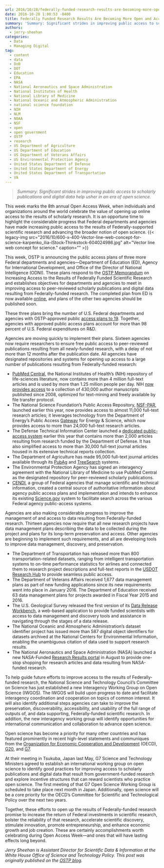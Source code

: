 ```yaml
---
url: 2016/10/28/federally-funded-research-results-are-becoming-more-open-and-accessible.md
date: 2016-10-28 1:00:53 -0400
title: Federally Funded Research Results Are Becoming More Open and Accessible
summary: 'Summary: Significant strides in improving public access to scholarly publications and digital data help usher in an era of open science. This week marks the 8th annual Open Access Week, when individuals and organizations around the world celebrate the value of opening up online access to the results of scholarly research. It is an opportune'
authors:
  - jerry-sheehan
categories:
  - Data
  - Managing Digital
tag:
  - content
  - data
  - DoD
  - DOT
  - Education
  - EPA
  - NASA
  - National Aeronautics and Space Administration
  - National Institutes of Health
  - National Library of Medicine
  - National Oceanic and Atmospheric Administration
  - national science foundation
  - NIH
  - NLM
  - NOAA
  - NSF
  - open
  - open government
  - OSTP
  - research
  - US Department of Agriculture
  - US Department of Education
  - US Department of Veterans Affairs
  - US Environmental Protection Agency
  - United States Department of Defense
  - United States Department of Energy
  - United States Department of Transportation
  - VA
---
```


> _Summary: Significant strides in improving public access to scholarly publications and digital data help usher in an era of open science._

This week marks the 8th annual Open Access Week, when individuals and organizations around the world celebrate the value of opening up online access to the results of scholarly research. It is an opportune time to highlight the considerable progress that Federal departments and agencies have made increasing public access to the results of Federally-supported scientific research and advancing the broader notion of open science. {{< legacy-img src="2016/10/600-x-400-Vector-line-web-concept-for-science-karpenko_ilia-iStock-Thinkstock-604024986.jpg" alt="Vector line web concept for science." caption="" >}} 

This week, OSTP is announcing the public access plans of three more Federal departments and agencies—Department of Education (ED), Agency for International Development, and Office of the Director of National Intelligence (ODNI). These plans respond to the <a href="https://www.whitehouse.gov/sites/default/files/microsites/ostp/ostp_public_access_memo_2013.pdf" target="_blank">OSTP Memorandum</a> on Increasing Access to the Results of Federally Funded Scientific Research and establishes objectives for departments and agencies to meet in improving access to peer-reviewed scholarly publications and digital data resulting from Federally-funded research. The completed plan from ED is now available <a href="https://ies.ed.gov/funding/pdf/EDPlanPolicyDevelopmentGuidanceforPublicAccess.pdf" target="_blank">online</a>, and plans of the other two agencies should be published soon.

These three plans bring the number of U.S. Federal departments and agencies with OSTP-approved public <a href="https://cendi.gov/projects/Public_Access_Plans_US_Fed_Agencies.html" target="_blank">access plans to 19</a>. Together, agencies with approved public access plans account for more than 98 percent of U.S. Federal expenditures on R&D.

Agencies are moving quickly to implement their plans. Sixteen agencies now require researchers to ensure free public access to peer-reviewed publications resulting from all newly-funded research, with a delay of not more than 12 months after the publication date. All agencies have designated repositories and systems for opening up access to a large number of publications resulting from Federally-funded research:

  * <a href="https://www.ncbi.nlm.nih.gov/pmc/" target="_blank">PubMed Central</a>, the National Institutes of Health’s (NIH) repository of life-sciences literature, now contains more than 4 million full-text articles and is used by more than 1.25 million people per day. NIH <a href="http://www.ncbi.nlm.nih.gov/pmc/about/mscollection/" target="_blank">now provides access</a> to a collection of 430,000 author manuscripts published since 2008, optimized for text-mining and freely available by file transfer protocol.
  * The National Science Foundation’s Public Access Repository, <a href="http://par.nsf.gov/" target="_blank">NSF-PAR</a>, launched earlier this year, now provides access to almost 11,000 full-text research articles; it leverages technology from the Department of Energy’s Public Access <a href="http://www.osti.gov/pages/" target="_blank">Gateway</a> for Energy & Science, which now provides access to more than 24,000 full-text research articles.
  * The Defense Technical Information Center launched a <a href="http://www.dtic.mil/dtic/search/tr/journal.html" target="_blank">dedicated public-access system</a> earlier this year that contains more than 2,000 articles resulting from research funded by the Department of Defense. It has also simplified access to more than 30,000 full-text journal articles housed in its extensive technical reports collection.
  * The Department of Agriculture has made 95,000 full-text journal articles available through its <a href="https://pubag.nal.usda.gov/pubag/home.xhtml" target="_blank">PubAg</a> and <a href="http://www.treesearch.fs.fed.us/" target="_blank">TreeSearch</a> systems.
  * The Environmental Protection Agency has signed an interagency agreement with the National Library of Medicine to use PubMed Central as the designated repository for peer-reviewed scholarly publications.
  * <a href="https://cendi.gov/" target="_blank">CENDI</a>, a group of Federal agencies that manage scientific and technical information, created a central source of authoritative information about agency public access plans and implementation and intends to enhance its existing <a href="http://www.science.gov/" target="_blank">Science.gov</a> system to facilitate search across the various Federal agency public-access systems.

Agencies are also making considerable progress to improve the management of and access to data resulting from Federally-funded research. Thirteen agencies now require that all new research projects have data management plans describing the data to be collected during the project and plans for its long-term preservation and access. Other agencies are beginning to implement such requirements, and all are developing tools to improve data management, discovery, and preservation.

  * The Department of Transportation has released more than 800 transportation-related datasets, ranging from intelligent transportation systems to on-time performance statistics for airlines and connected them to research project descriptions and full-text reports in the <a href="http://ntlsearch.bts.gov/researchhub/index.do" target="_blank">USDOT Research Hub</a>‎  to provide seamless public access.
  * The Department of Veterans Affairs received 1,677 data management plans as part of new funding applications since its new requirements went into place in January 2016. The Department of Education received 63 data management plans for projects awarded in Fiscal Year 2015 and 2016.
  * The U.S. Geological Survey released the first version of its <a href="https://data.usgs.gov/datarelease/pages/login" target="_blank">Data Release Workbench</a>, a web-based application to provide funded scientists with access to data management and discovery tools and assistance in navigating through the stages of a data release.
  * The National Oceanic and Atmospheric Administration’s dataset identifier project has issued more than 587 digital object identifiers for datasets archived at the National Centers for Environmental Information, enabling the unambiguous citation of data used to support research results.
  * The National Aeronautics and Space Administration (NASA) launched a new NASA-Funded <a href="http://www.nasa.gov/open/researchaccess" target="_blank">Research Results portal</a> in August to provide one-stop shopping for research articles and data resulting from NASA-funded research.

To help guide future efforts to improve access to the results of Federally-funded research, the National Science and Technology Council’s Committee on Science has just established a new Interagency Working Group on Open Science (IWGOS). The IWGOS will build upon progress to date and facilitate interagency coordination and cooperation on topics of common interest. It will also identify additional steps agencies can take to improve the preservation, discoverability, accessibility, and usability of the full range of outputs of, and data supporting, Federally-funded scientific research. In addition, the new interagency working group will identify opportunities for international communication and collaboration to advance open science.

Open science has become a priority for many other countries and has featured prominently in recent high-level statements and communiques from the <a href="http://www.oecd.org/sti/daejeon-declaration-2015.htm" target="_blank">Organization for Economic Cooperation and Development</a> (OECD), <a href="http://www.g20.org/English/Dynamic/201609/t20160906_3396.html" target="_blank">G20</a>, and <a href="http://www8.cao.go.jp/cstp/kokusaiteki/g7_2016/20160517communique.pdf" target="_blank">G7</a>.

At their meeting in Tsukuba, Japan last May, G7 Science and Technology Ministers agreed to establish an international working group on open science to identify good practices for improving access to scholarly publications and digital data that result from government-funded research and explore incentive structures that can reward scientists who practice open science. The first meeting of that G7 Open Science Working Group is scheduled to take place next month in Japan. Additionally, open science will be a core priority for the OECD’s Committee for Scientific and Technological Policy over the next two years.

Together, these efforts to open up the results of Federally-funded research promise to increase the return of Federal investments in scientific research, bolster the reliability of that research, accelerate scientific discovery, stimulate innovation, promote entrepreneurship, and enhance economic growth and job creation. These are certainly accomplishments worth celebrating during Open Access Week—and ones that will have lasting effects long beyond.

 _Jerry Sheehan is Assistant Director for Scientific Data & Information at the White House Office of Science and Technology Policy._
_This post was originally published on the [OSTP blog](https://www.whitehouse.gov/administration/eop/ostp/blog)._